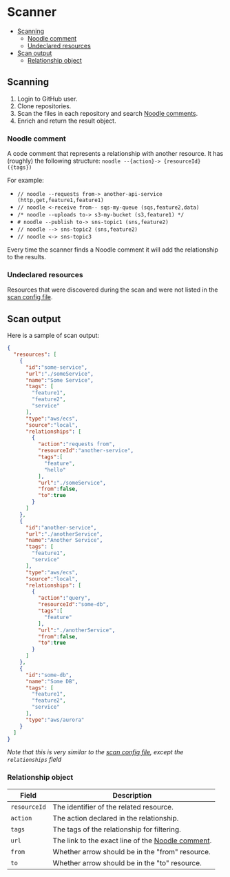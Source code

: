 # Scanner

- [Scanning](#scanning)
  - [Noodle comment](#noodle-comment)
  - [Undeclared resources](#undeclared-resources)
- [Scan output](#scan-output)
  - [Relationship object](#relationship-object)

## Scanning

1. Login to GitHub user.
2. Clone repositories.
3. Scan the files in each repository and search [Noodle comments](#noodle-comment).
4. Enrich and return the result object.

### Noodle comment

A code comment that represents a relationship with another resource. It has (roughly) the following structure: `noodle --{action}-> {resourceId} ({tags})`

For example:

- `// noodle --requests from-> another-api-service (http,get,feature1,feature1)`
- `// noodle <-receive from-- sqs-my-queue (sqs,feature2,data)`
- `/* noodle --uploads to-> s3-my-bucket (s3,feature1) */`
- `# noodle --publish to-> sns-topic1 (sns,feature2)`
- `// noodle --> sns-topic2 (sns,feature2)`
- `// noodle <-> sns-topic3`

Every time the scanner finds a Noodle comment it will add the relationship to the results.

### Undeclared resources

Resources that were discovered during the scan and were not listed in the [scan config file](https://github.com/noodle-graph/monorepo/packages/cli/README.md#scan-config-file).

## Scan output

Here is a sample of scan output:

```json
{
  "resources": [
    {
      "id":"some-service",
      "url":"./someService",
      "name":"Some Service",
      "tags": [
        "feature1",
        "feature2",
        "service"
      ],
      "type":"aws/ecs",
      "source":"local",
      "relationships": [
        {
          "action":"requests from",
          "resourceId":"another-service",
          "tags":[
            "feature",
            "hello"
          ],
          "url":"./someService",
          "from":false,
          "to":true
        }
      ]
    },
    {
      "id":"another-service",
      "url":"./anotherService",
      "name":"Another Service",
      "tags": [
        "feature1",
        "service"
      ],
      "type":"aws/ecs",
      "source":"local",
      "relationships": [
        {
          "action":"query",
          "resourceId":"some-db",
          "tags":[
            "feature"
          ],
          "url":"./anotherService",
          "from":false,
          "to":true
        }
      ]
    },
    {
      "id":"some-db",
      "name":"Some DB",
      "tags": [
        "feature1",
        "feature2",
        "service"
      ],
      "type":"aws/aurora"
    }
  ]
}
```

_Note that this is very similar to the [scan config file](../cli/README.md#scan-config-file), except the `relationships` field_

### Relationship object

| Field | Description |
|-|-|
| `resourceId` | The identifier of the related resource. |
| `action` | The action declared in the relationship. |
| `tags` | The tags of the relationship for filtering. |
| `url` | The link to the exact line of the [Noodle comment](#noodle-comment). |
| `from` | Whether arrow should be in the "from" resource. |
| `to` | Whether arrow should be in the "to" resource. |
